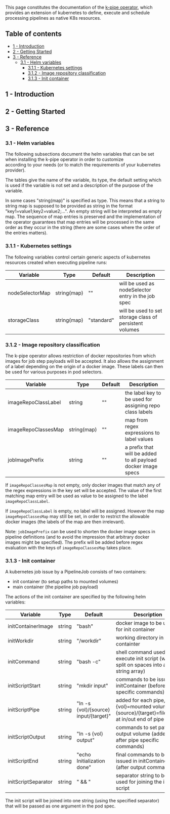 
This page constitutes the documentation of the [k-pipe operator](https://helm.k-pipe.cloud), which provides 
an extension of kubernetes to define, execute and schedule processing pipelines as native K8s resources.

## Table of contents

- [1 - Introduction](#1---introduction)
- [2 - Getting Started](#2---getting-started)
- [3 - Reference](#3---reference)
  - [3.1 - Helm variables](#31---helm-variables)
    - [3.1.1 - Kubernetes settings](#311---kubernetes-settings)
    - [3.1.2 - Image repository classification](#312---image-repository-classification)
    - [3.1.3 - Init container](#313---init-container)

## 1 - Introduction

## 2 - Getting Started

## 3 - Reference

### 3.1 - Helm variables

The following subsections document the helm variables that can be set when installing the k-pipe operator in order to customize  
according to your needs (or to match the requirements of your kubernetes provider).

The tables give the name of the variable, its type, the default setting which is used if the variable is not set and a description
of the purpose of the variable.

In some cases "string(map)" is specified as type. This means that a string to string map is supposed to be provided 
as string in the format "key1=value1;key2=value2;...". An empty string will be interpreted as empty map. The 
sequence of map entries is preserved and the implementation of the operator guarantees that map entries 
will be processed in the same order as they occur in the string (there are some cases where the order of the entries matters).

### 3.1.1 - Kubernetes settings

The following variables control certain generic aspects of kubernetes resources created when executing pipeline runs:

| Variable        | Type        | Default    | Description                                              |
|-----------------|-------------|------------|----------------------------------------------------------|
| nodeSelectorMap | string(map) | ""         | will be used as nodeSelector entry in the job spec       |
| storageClass    | string(map) | "standard" | will be used to set storage class of persistent volumes  |

### 3.1.2 - Image repository classification

The k-pipe operator allows restriction of docker repositories from which images for job step payloads will be accepted.
It also allows the assignment of a label depending on the origin of a docker image. These labels can then be used 
for various purposes in pod selectors.

| Variable            | Type        | Default | Description                                                    |
|---------------------|-------------|---------|----------------------------------------------------------------|
| imageRepoClassLabel | string      | ""      | the label key to be used for assigning repo class labels       |
| imageRepoClassesMap | string(map) | ""      | map from regex expressions to label values                     |
| jobImagePrefix      | string      | ""      | a prefix that will be added to all payload docker image specs  |

If `imageRepoClassesMap` is not empty, only docker images that match any of the regex expressions in the key set will
be accepted. The value of the first matching map entry will be used as value to be assigned to the label 
`imageRepoClassLabel`.

If `imageRepoClassLabel` is empty, no label will be assigned. However the map `imageRepoClassesMap` may still 
be set, in order to restrict the allowable docker images (the labels of the map are then irrelevant).

Note: `jobImagePrefix` can be used to shorten the docker image specs in pipeline definitions (and to avoid the impression
that arbitrary docker images might be specified). The prefix will be added before regex evaluation with the
keys of `imageRepoClassesMap` takes place.


### 3.1.3 - Init container

A kubernetes job issue by a PipelineJob consists of two containers: 
 - init container (to setup paths to mounted volumes)
 - main container (the pipeline job payload)

The actions of the init container are specified by the following helm variables:

| Variable            | Type   | Default                               | Description                                                                                 |
|---------------------|--------|---------------------------------------|---------------------------------------------------------------------------------------------|
| initContainerImage  | string | "bash"                                | docker image to be used for init container                                                  |
| initWorkdir         | string | "/workdir"                            | working directory in init containter                                                        |
| initCommand         | string | "bash -c"                             | shell command used to execute init script (will be split on spaces into a string array)     |
| initScriptStart     | string | "mkdir input"                         | commands to be issued in initContainer (before pipe specific commands)                      |
| initScriptPipe      | string | "ln -s {vol}/{source} input/{target}" | added for each pipe, {vol}=mounted volume, {source}/{target}=filename at in/out end of pipe |
| initScriptOutput    | string | "ln -s {vol} output"                  | commands to set path to output volume (added after pipe specific commands)                  |
| initScriptEnd       | string | "echo Initialization done"            | final commands to be issued in initContainer (after output command)                         |
| initScriptSeparator | string | " && "                                | separator string to be used for joining the init script                                     |

The init script will be joined into one string (using the specified separator) that will be passed as one argument in the pod spec.
